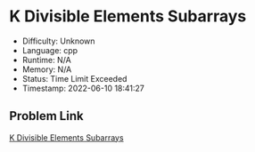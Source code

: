 # K Divisible Elements Subarrays

- Difficulty: Unknown
- Language: cpp
- Runtime: N/A
- Memory: N/A
- Status: Time Limit Exceeded
- Timestamp: 2022-06-10 18:41:27

## Problem Link
[K Divisible Elements Subarrays](https://leetcode.com/problems/k-divisible-elements-subarrays)

